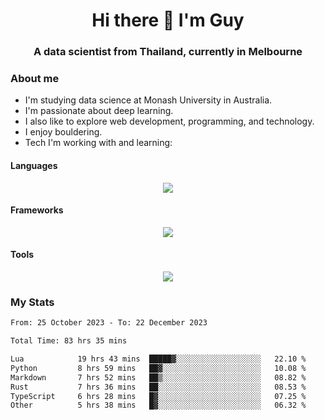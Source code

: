 <h1 align="center">Hi there 👋 I'm Guy</h1>
<h3 align="center">A data scientist from Thailand, currently in Melbourne</h3>

### About me

- I'm studying data science at Monash University in Australia.
- I'm passionate about deep learning.
- I also like to explore web development, programming, and technology.
- I enjoy bouldering.
- Tech I'm working with and learning:

#### Languages

<div align="center">
    <img src="https://skillicons.dev/icons?i=py,ts,js,html,css,rust" />
</div>

#### Frameworks

<div align="center">
    <img src="https://skillicons.dev/icons?i=pytorch,tensorflow,fastapi,react" /><br>
</div>

#### Tools

<div align="center">
    <img src="https://skillicons.dev/icons?i=postgres,redis,docker" /><br>
</div>

### My Stats

<!--START_SECTION:waka-->

```txt
From: 25 October 2023 - To: 22 December 2023

Total Time: 83 hrs 35 mins

Lua            19 hrs 43 mins  █████▓░░░░░░░░░░░░░░░░░░░   22.10 %
Python         8 hrs 59 mins   ██▓░░░░░░░░░░░░░░░░░░░░░░   10.08 %
Markdown       7 hrs 52 mins   ██▒░░░░░░░░░░░░░░░░░░░░░░   08.82 %
Rust           7 hrs 36 mins   ██░░░░░░░░░░░░░░░░░░░░░░░   08.53 %
TypeScript     6 hrs 28 mins   █▓░░░░░░░░░░░░░░░░░░░░░░░   07.25 %
Other          5 hrs 38 mins   █▓░░░░░░░░░░░░░░░░░░░░░░░   06.32 %
```

<!--END_SECTION:waka-->
